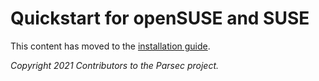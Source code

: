 # Quickstart for openSUSE and SUSE

This content has moved to the [installation
guide](installation_options.md#option-1-install-parsec-using-the-package-manager).

*Copyright 2021 Contributors to the Parsec project.*

